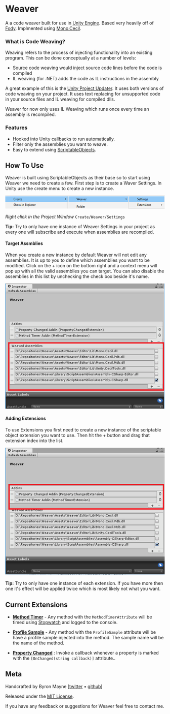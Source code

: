 # Weaver
A a code weaver built for use in [Unity Engine](https://unity3d.com/). Based very heavily off of [Fody](https://github.com/Fody/Fody). Implmented using [Mono.Cecil](http://www.mono-project.com/docs/tools+libraries/libraries/Mono.Cecil/).



### What is Code Weaving?
Weaving refers to the process of injecting functionality into an existing program. This can be done conceptually at a number of levels:

* Source code weaving would inject source code lines before the code is compiled
* IL weaving (for .NET) adds the code as IL instructions in the assembly


A great example of this is the [Unity Project Updater](https://docs.unity3d.com/Manual/APIUpdater.html). It uses both versions of code weaving on your project. It uses text replacing for unsupported code in your source files and IL weaving for compiled dlls.

Weaver for now only uses IL Weaving which runs once every time an assembly is recompiled. 

### Features
* Hooked into Unity callbacks to run automatically. 
* Filter only the assemblies you want to weave. 
* Easy to extend using [ScriptableObjects](https://docs.unity3d.com/ScriptReference/ScriptableObject.html).


## How To Use
Weaver is built using ScriptableObjects as their base so to start using Weaver we need to create a few. First step is to create a Waver Settings. In Unity use the create menu to create a new instance. 


![](./docs/Weaver_CreateSettings.png)

*Right click in the Project Window* `Create/Weaver/Settings`


**Tip:** Try to only have one instance of Weaver Settings in your project as every one will subscribe and execute when assemblies are recompiled. 


#### Target Assmblies
When you create a new instance by default Weaver will not edit any assemblies. It is up to you to define which assemblies you want to be modified. Click on the + icon on the bottom right and a context menu will pop up with all the valid assemblies you can target. You can also disable the assemblies in this list by unchecking the check box beside it's name. 

![](./docs/Weaver_Assemblies.png)


#### Adding Extensions
To use Extensions you first need to create a new instance of the scriptable object extension you want to use. Then hit the + button and drag that extension index into the list. 

![](./docs/Weaver_Extensions.png)

**Tip:** Try to only have one instance of each extension. If you have more then one it's effect will be applied twice which is most likely not what you want. 

## Current Extensions
* [**Method Timer**](./Assets/Weaver/Addins/MethodTimer/README.md) - Any method with the `MethodTimerAttribute` will be timed using [Stopwatch](https://msdn.microsoft.com/en-us/library/system.diagnostics.stopwatch(v=vs.110).aspx) and logged to the console. 

* [**Profile Sample**]() - Any method with the `ProfileSample` attribute will be have a profile sample injected into the method. The sample name will be the name of the method. 

* [**Property Changed**](".\Assets\Weaver\Extensions\PropertyChanged\docs\README.md) : Invoke a callback whenever a property is marked with the `[OnChanged(string callback)]` attribute.. 


## Meta

Handcrafted by Byron Mayne [[twitter](https://twitter.com/byMayne) &bull; [github](https://github.com/ByronMayne)]

Released under the [MIT License](http://www.opensource.org/licenses/mit-license.php).

If you have any feedback or suggestions for Weaver feel free to contact me. 
